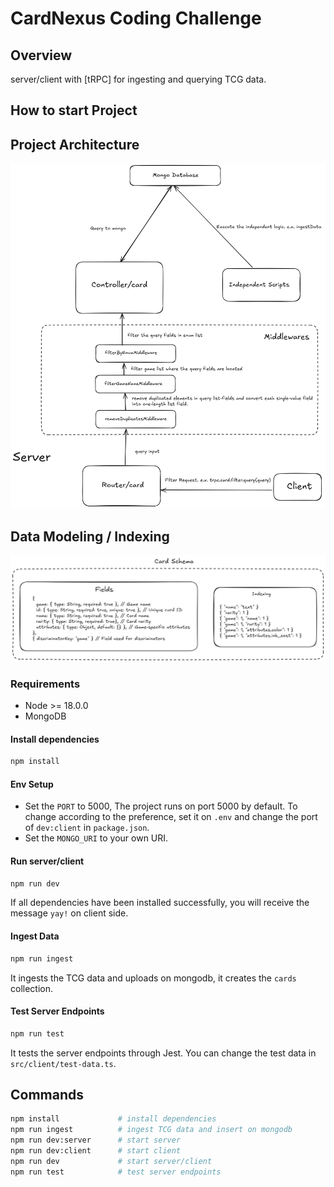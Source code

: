 # CardNexus Coding Challenge

## Overview

server/client with [tRPC] for ingesting and querying TCG data.

## How to start Project

## Project Architecture

![Arictecture](./project-architect.png)

## Data Modeling / Indexing

![DataModel](./data-model.png)

### Requirements

- Node >= 18.0.0
- MongoDB

#### Install dependencies

```bash
npm install
```

#### Env Setup

- Set the `PORT` to 5000, The project runs on port 5000 by default. To change according to the preference, set it on `.env` and change the port of `dev:client` in `package.json`.
- Set the `MONGO_URI` to your own URI.

#### Run server/client

```bash
npm run dev
```

If all dependencies have been installed successfully, you will receive the message `yay!` on client side.

#### Ingest Data

```bash
npm run ingest
```

It ingests the TCG data and uploads on mongodb, it creates the `cards` collection.

#### Test Server Endpoints

```bash
npm run test
```

It tests the server endpoints through Jest. You can change the test data in `src/client/test-data.ts`.

## Commands

```bash
npm install             # install dependencies
npm run ingest          # ingest TCG data and insert on mongodb
npm run dev:server      # start server
npm run dev:client      # start client
npm run dev             # start server/client
npm run test            # test server endpoints
```
